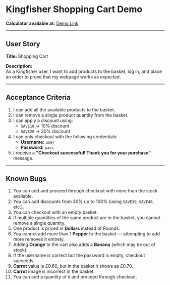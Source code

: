 # Kingfisher Shopping Cart Demo

**Calculator available at:** [Demo Link](https://mattlewisgit.github.io/shopping_cart_task/)

---

## User Story

**Title:** Shopping Cart

**Description:**  
As a Kingfisher user, I want to add products to the basket, log in, and place an order to prove that my webpage works as expected.

---

## Acceptance Criteria

1. I can add all the available products to the basket.  
2. I can remove a single product quantity from the basket.  
3. I can apply a discount using:  
   - `SAVE10` → 10% discount  
   - `SAVE20` → 20% discount  
4. I can only checkout with the following credentials:  
   - **Username:** `user`  
   - **Password:** `pass`  
5. I receive a **"Checkout successful! Thank you for your purchase"** message.

---

## Known Bugs

1. You can add and proceed through checkout with more than the stock available.  
2. You can add discounts from 30% up to 100% (using `SAVE30`, `SAVE40`, etc.).  
3. You can checkout with an empty basket.  
4. If multiple quantities of the same product are in the basket, you cannot remove a single quantity.  
5. One product is priced in **Dollars** instead of Pounds.  
6. You cannot add more than 1 **Pepper** to the basket — attempting to add more removes it entirely.  
7. Adding **Orange** to the cart also adds a **Banana** (which may be out of stock).  
8. If the username is correct but the password is empty, checkout succeeds.  
9. **Carrot** value is £0.60, but in the basket it shows as £0.70.  
10. **Carrot** image is incorrect in the basket.  
11. You can add a quantity of `0` and proceed through checkout.  
